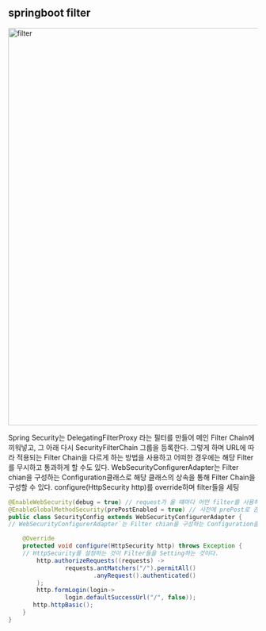 ## springboot filter 


<img width="801" alt="filter" src="https://user-images.githubusercontent.com/99226598/184124400-d4f0e92b-5add-4e6d-9856-e8c7c60ba44b.png">

Spring Security는 DelegatingFilterProxy 라는 필터를 만들어 메인 Filter Chain에 끼워넣고, 그 아래 다시 SecurityFilterChain 그룹을 등록한다.
그렇게 하며 URL에 따라 적용되는 Filter Chain을 다르게 하는 방법을 사용하고 어떠한 경우에는 해당 Filter를 무시하고 통과하게 할 수도 있다.
WebSecurityConfigurerAdapter는 Filter chian을 구성하는 Configuration클래스로 해당 클래스의 상속을 통해 Filter Chain을 구성할 수 있다.
configure(HttpSecurity http)를 override하며 filter들을 세팅

```java
@EnableWebSecurity(debug = true) // request가 올 떄마다 어떤 filter를 사용하고 있는지 출력을 해준다.
@EnableGlobalMethodSecurity(prePostEnabled = true) // 사전에 prePost로 권한체크를 하겠다는 설정!!
public class SecurityConfig extends WebSecurityConfigurerAdapter {
// WebSecurityConfigurerAdapter`는 Filter chian을 구성하는 Configuration클래스

    @Override
    protected void configure(HttpSecurity http) throws Exception {
    // HttpSecurity를 설정하는 것이 Filter들을 Setting하는 것이다.
        http.authorizeRequests((requests) ->
                requests.antMatchers("/").permitAll()
                        .anyRequest().authenticated()
        );
        http.formLogin(login->
                login.defaultSuccessUrl("/", false));
       http.httpBasic();
    }
}
```

